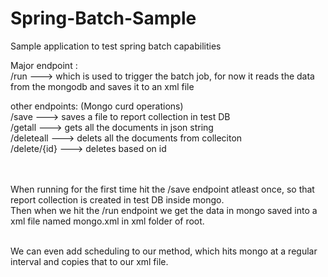 # Spring-Batch-Sample
Sample application to test spring batch capabilities

Major endpoint :  <br/>
/run    ---> which is used to trigger the batch job, for now it reads the data from the mongodb and saves it to an xml file<br/>

other endpoints: (Mongo curd operations)<br/>
/save   ---> saves a file to report collection in test DB<br/>
/getall    ---> gets all the documents in json string<br/>
/deleteall  ---> delets all the documents from colleciton<br/>
/delete/{id} ---> deletes based on id<br/><br/><br/>


When running for the first time hit the /save endpoint atleast once, so that report collection is created in test DB inside mongo.<br/>
Then when we hit the /run endpoint we get the data in mongo saved into a xml file named mongo.xml in xml folder of root.<br/><br/>

We can even add scheduling to our method, which hits mongo at a regular interval and copies that to our xml file.<br/>

